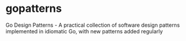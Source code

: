 # gopatterns
Go Design Patterns - A practical collection of software design patterns implemented in idiomatic Go, with new patterns added regularly
